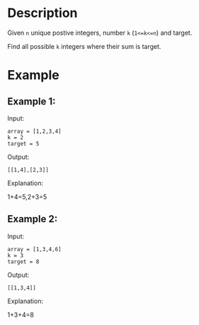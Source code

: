 # Description
Given `n` unique postive integers, number `k` (`1<=k<=n`) and target.

Find all possible `k` integers where their sum is target.

# Example
## Example 1:

Input:
```
array = [1,2,3,4]
k = 2
target = 5
```
Output:
```
[[1,4],[2,3]]
```
Explanation:

1+4=5,2+3=5

## Example 2:

Input:
```
array = [1,3,4,6]
k = 3
target = 8
```
Output:
```
[[1,3,4]]
```
Explanation:

1+3+4=8